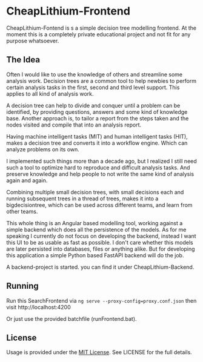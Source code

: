 # CheapLithium-Frontend

CheapLithium-Fontend is s a simple decision tree modelling frontend. At the moment this is a
completely private educational project and not fit for any purpose whatsoever.

## The Idea

Often I would like to use the knowledge of others and streamline some analysis work.
Decision trees are a common tool to help newbies to perform certain analysis tasks in 
the first, second and third level support. This applies to all kind of analysis work.

A decision tree can help to divide and conquer until a problem can be identified, by
providing questions, answers and some kind of knowledge base. Another approach is, to
tailor a report from the steps taken and the nodes visited and compile that into an 
analysis report.

Having machine intelligent tasks (MIT) and human intelligent tasks (HIT), makes a 
decision tree and converts it into a workflow engine. Which can analyze problems
on its own.

I implemented such things more than a decade ago, but I realized I still need such a 
tool to optimize hard to reproduce and difficult analysis tasks. And preserve knowledge
and help people to not write the same kind of analysis again and again.

Combining multiple small decision trees, with small decisions each and running 
subsequent trees in a thread of trees, makes it into a bigdecisiontree, which can
be used across different teams, and learn from other teams.

This whole thing is an Angular based modelling tool, working against a simple backend
which does all the persistence of the models. As for me speaking I currently do not 
focus on developing the backend, instead I want this UI to be as usable as fast as 
possible. I don't care whether this models are later persisted into databases, files
or anything alike. But for developing this application a simple Python based FastAPI
backend will do the job.

A backend-project is started. you can find it under CheapLithium-Backend.

## Running

Run this SearchFrontend via `ng serve --proxy-config=proxy.conf.json` then visit http://localhost:4200

Or just use the provided batchfile (runFrontend.bat).


## License

Usage is provided under the [MIT License](http://opensource.org/licenses/mit-license.php). See LICENSE for the full details.
